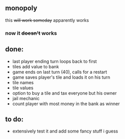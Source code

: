 ## monopoly
this ~~will work someday~~ apparently works
### now it ~~doesn't~~ works

## done:
* last player ending turn loops back to first
* tiles add value to bank
* game ends on last turn (40), calls for a restart
* game saves player's tile and loads it on his turn
* tile names
* tile values
* option to buy a tile and tax everyone but his owner
* jail mechanic
* count player with most money in the bank as winner

## to do:
* extensively test it and add some fancy stuff i guess